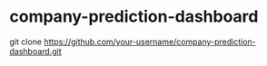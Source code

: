 # company-prediction-dashboard
git clone https://github.com/your-username/company-prediction-dashboard.git
